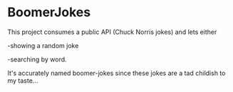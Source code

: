 # BoomerJokes

This project consumes a public API (Chuck Norris jokes) and lets either

-showing a random joke

-searching by word.

It's accurately named boomer-jokes since these jokes are a tad childish to my taste...
